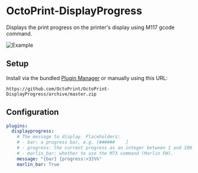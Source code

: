 # OctoPrint-DisplayProgress

Displays the print progress on the printer's display using M117 gcode command.

![Example](http://i.imgur.com/F4m2QlB.jpg)

## Setup

Install via the bundled [Plugin Manager](https://github.com/foosel/OctoPrint/wiki/Plugin:-Plugin-Manager)
or manually using this URL:

    https://github.com/OctoPrint/OctoPrint-DisplayProgress/archive/master.zip

## Configuration

```yaml
plugins:
  displayprogress:
    # The message to display. Placeholders:
    # - bar: a progress bar, e.g. [######    ]
    # - progress: the current progress as an integer between 1 and 100
    # - marlin_bar: whether to use the M73 command (Marlin FW).
    message: "{bar} {progress:>3}%%"
    marlin_bar: True
```
